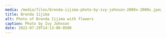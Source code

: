 ```yaml
---
media: /media/files/brenda-iijima-photo-by-ivy-johnson-2000x-2000x.jpeg
title: Brenda Iijima
alt: Photo of Brenda Iijima with flowers
caption: Photo by Ivy Johnson
date: 2022-07-29T14:13:00-0500
---
```

